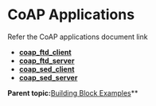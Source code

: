 # CoAP Applications

Refer the CoAP applications document link

-   **[coap_ftd_client](https://onlinedocs.microchip.com/v2/keyword-lookup?keyword=BZ2_COAP&version=latest&redirect=true)**  
-   **[coap_ftd_server](https://onlinedocs.microchip.com/v2/keyword-lookup?keyword=BZ2_COAP&version=latest&redirect=true)** 
-   **[coap_sed_client](https://onlinedocs.microchip.com/v2/keyword-lookup?keyword=BZ2_COAP&version=latest&redirect=true)** 
-   **[coap_sed_server](https://onlinedocs.microchip.com/v2/keyword-lookup?keyword=BZ2_COAP&version=latest&redirect=true)** 

**Parent topic:**[Building Block Examples](https://onlinedocs.microchip.com/oxy/GUID-A5330D3A-9F51-4A26-B71D-8503A493DF9C)** 
